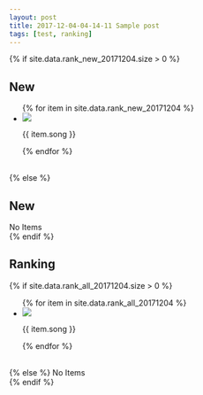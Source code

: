 ```yaml
---
layout: post
title: 2017-12-04-04-14-11 Sample post
tags: [test, ranking]
---
```

{% if site.data.rank_new_20171204.size > 0 %}
<h2>New</h2>
<ul class="demo1">
{% for item in site.data.rank_new_20171204 %}
    <li>
        <a href="{{ item.link }}" target="_blank">
            <img src="{{ item.image }}" class="sample1" />
        </a>
        <p>
            {{ item.song }}
        </p>
    </li>
{% endfor %}
</ul>
<br class="clear">
{% else %}
<h2>New</h2>
No Items
<br class="clear">
{% endif %}

<h2>Ranking</h2>
{% if site.data.rank_all_20171204.size > 0 %}
<ul class="demo1">
{% for item in site.data.rank_all_20171204 %}
    <li>
        <a href="{{ item.link }}" target="_blank">
            <img src="{{ item.image }}" class="sample1" />
        </a>
        <p>
            {{ item.song }}
        </p>
    </li>
{% endfor %}
</ul>
<br class="clear">
{% else %}
No Items
<br class="clear">
{% endif %}
